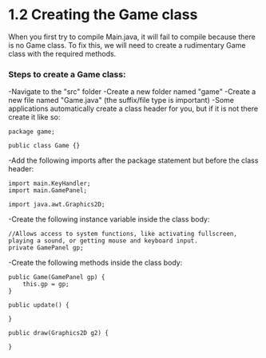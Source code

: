 # 1.2 Creating the Game class

When you first try to compile Main.java, it will fail to compile because there is no Game class. To fix this, we will need to create a rudimentary Game class with the required methods.
### Steps to create a Game class:
-Navigate to the "src" folder
-Create a new folder named "game"
-Create a new file named "Game.java" (the suffix/file type is important)
-Some applications automatically create a class header for you, but if it is not there create it like so:  

    package game;  
  
    public class Game {}  
   
-Add the following imports after the package statement but before the class header:  
    
    import main.KeyHandler;  
    import main.GamePanel;  

    import java.awt.Graphics2D;  
    
-Create the following instance variable inside the class body:

    //Allows access to system functions, like activating fullscreen, playing a sound, or getting mouse and keyboard input.
    private GamePanel gp;
    
-Create the following methods inside the class body:

    public Game(GamePanel gp) {
        this.gp = gp;
    }
    
    public update() {
    
    }
    
    public draw(Graphics2D g2) {
    
    }
